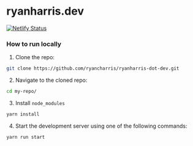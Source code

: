 # ryanharris.dev

[![Netlify Status](https://api.netlify.com/api/v1/badges/90a7e4ce-ed22-4d4c-a2ae-a335c31409c8/deploy-status)](https://app.netlify.com/sites/ryanharris-dot-dev/deploys)

### How to run locally

1. Clone the repo:

```bash
git clone https://github.com/ryancharris/ryanharris-dot-dev.git
```

2. Navigate to the cloned repo:

```bash
cd my-repo/
```

3. Install `node_modules`

```bash
yarn install
```

4. Start the development server using one of the following commands:

```javascript
yarn run start
```

